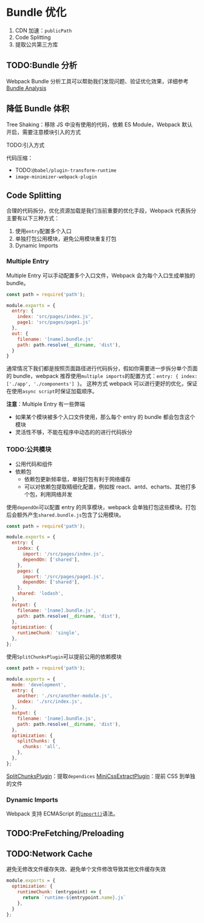# Bundle 优化

1. CDN 加速：`publicPath`
2. Code Splitting
3. 提取公共第三⽅库

## TODO:Bundle 分析

Webpack Bundle 分析工具可以帮助我们发现问题、验证优化效果，详细参考[Bundle Analysis](https://webpack.js.org/guides/code-splitting/#bundle-analysis)

## 降低 Bundle 体积

Tree Shaking：移除 JS 中没有使用的代码，依赖 ES Module，Webpack 默认开启，需要注意模块引入的方式

TODO:引入方式

代码压缩：

- TODO:`@babel/plugin-transform-runtime`
- `image-minimizer-webpack-plugin`

## Code Splitting

合理的代码拆分，优化资源加载是我们当前重要的优化手段，Webpack 代表拆分主要有以下三种方式：

1. 使用`entry`配置多个入口
2. 单独打包公用模块，避免公用模块重复打包
3. Dynamic Imports

### Multiple Entry

Multiple Entry 可以手动配置多个入口文件，Webpack 会为每个入口生成单独的 bundle。

```JavaScript
const path = require('path');

module.exports = {
  entry: {
    index: 'src/pages/index.js',
    page1: 'src/pages/page1.js'
  },
  out: {
    filename: '[name].bundle.js'
    path: path.resolve(__dirname, 'dist'),
  }
}
```

通常情况下我们都是按照页面路径进行代码拆分，假如你需要进一步拆分单个页面的 bundle，webpack 推荐使用`multiple imports`的配置方式：`entry: { index: ['./app', './components'] }`。
这种方式 webpack 可以进行更好的优化，保证在使用`async script`时保证加载顺序。

**注意**：Multiple Entry 有一些弊端

- 如果某个模块被多个入口文件使用，那么每个 entry 的 bundle 都会包含这个模块
- 灵活性不够，不能在程序中动态的的进行代码拆分

### TODO:公共模块

- 公用代码和组件
- 依赖包
  - 依赖包更新频率低，单独打包有利于网络缓存
  - 可以对依赖包提取精细化配置，例如按 react、antd、echarts、其他打多个包，利用网络并发

使用`dependOn`可以配置 entry 的共享模块，webpack 会单独打包这些模块。打包后会额外产生`shared.bundle.js`包含了公用模块。

```JavaScript
const path = require('path');

module.exports = {
  entry: {
    index: {
      import: '/src/pages/index.js',
      dependOn: ['shared'],
    },
    pages: {
      import: '/src/pages/page1.js',
      dependOn: ['shared'],
    },
    shared: 'lodash',
  },
  output: {
    filename: '[name].bundle.js',
    path: path.resolve(__dirname, 'dist'),
  },
  optimization: {
    runtimeChunk: 'single',
  },
};
```

使用`SplitChunksPlugin`可以提前公用的依赖模块

```JavaScript
const path = require('path');

module.exports = {
  mode: 'development',
  entry: {
    another: './src/another-module.js',
    index: './src/index.js',
  },
  output: {
    filename: '[name].bundle.js',
    path: path.resolve(__dirname, 'dist'),
  },
  optimization: {
    splitChunks: {
      chunks: 'all',
    },
  },
};
```

[SplitChunksPlugin](https://webpack.js.org/plugins/split-chunks-plugin/)：提取`dependices`
[MiniCssExtractPlugin](https://webpack.js.org/plugins/mini-css-extract-plugin/)：提前 CSS 到单独的文件

### Dynamic Imports

Webpack 支持 ECMAScript 的[`import()`](../../../02-JavaScript/03.Modular/ESM.md#dynamic-import)语法。

## TODO:PreFetching/Preloading

## TODO:Network Cache

避免无修改文件缓存失效、避免单个文件修改导致其他文件缓存失效

```JavaScript
module.exports = {
  optimization: {
    runtimeChunk: (entrypoint) => {
      return `runtime-${entrypoint.name}.js`
    },
  }
};
```
